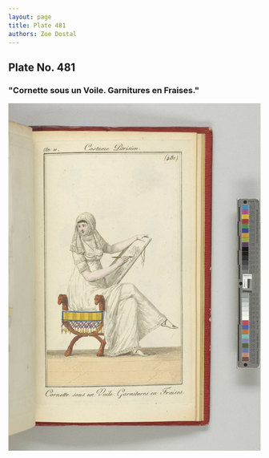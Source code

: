 ```yaml
---
layout: page
title: Plate 481
authors: Zoe Dostal
---
```


## Plate No. 481
### "Cornette sous un Voile. Garnitures en Fraises."







![Plate 481](https://github.com/azd2103/Plates/blob/master/CP%20481%20An%2011%20Morgan.jpg?raw=true)
